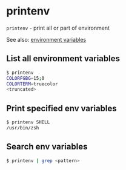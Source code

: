 # printenv

`printenv` - print all or part of environment

See also: [environment variables](environment_variables.md)

## List all environment variables
```bash
$ printenv
COLORFGBG=15;0
COLORTERM=truecolor
<truncated>
```

## Print specified env variables
```bash
$ printenv SHELL
/usr/bin/zsh
```

## Search env variables
```bash
$ printenv | grep <pattern>
```
